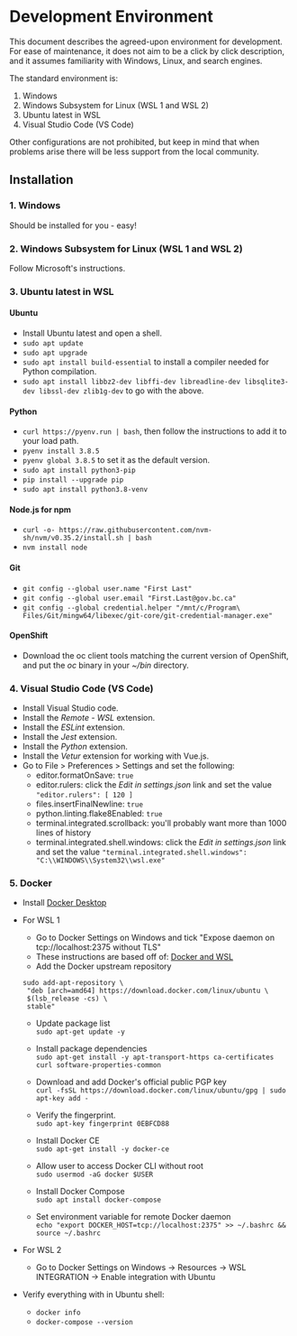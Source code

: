 # Development Environment

This document describes the agreed-upon environment for development. For ease of maintenance, it does not aim to be a
click by click description, and it assumes familiarity with Windows, Linux, and search engines.

The standard environment is:
1. Windows
2. Windows Subsystem for Linux (WSL 1 and WSL 2)
3. Ubuntu latest in WSL
4. Visual Studio Code (VS Code)

Other configurations are not prohibited, but keep in mind that when problems arise there will be less support from the
local community.

## Installation

### 1. Windows

Should be installed for you - easy!

### 2. Windows Subsystem for Linux (WSL 1 and WSL 2)

Follow Microsoft's instructions.

### 3. Ubuntu latest in WSL

#### Ubuntu

- Install Ubuntu latest and open a shell.
- `sudo apt update`
- `sudo apt upgrade`
- `sudo apt install build-essential` to install a compiler needed for Python compilation.
- `sudo apt install libbz2-dev libffi-dev libreadline-dev libsqlite3-dev libssl-dev zlib1g-dev` to go with the above.

#### Python

- `curl https://pyenv.run | bash`, then follow the instructions to add it to your load path.
- `pyenv install 3.8.5`
- `pyenv global 3.8.5` to set it as the default version.
- `sudo apt install python3-pip`
- `pip install --upgrade pip`
- `sudo apt install python3.8-venv`

#### Node.js for npm

- `curl -o- https://raw.githubusercontent.com/nvm-sh/nvm/v0.35.2/install.sh | bash`
- `nvm install node`

#### Git

- `git config --global user.name "First Last"`
- `git config --global user.email "First.Last@gov.bc.ca"`
- `git config --global credential.helper
"/mnt/c/Program\ Files/Git/mingw64/libexec/git-core/git-credential-manager.exe"`

#### OpenShift

- Download the oc client tools matching the current version of OpenShift, and put the *oc* binary in your *~/bin*
directory.

### 4. Visual Studio Code (VS Code)

- Install Visual Studio code.
- Install the *Remote - WSL* extension.
- Install the *ESLint* extension.
- Install the *Jest* extension.
- Install the *Python* extension.
- Install the *Vetur* extension for working with Vue.js.
- Go to File > Preferences > Settings and set the following:
  - editor.formatOnSave: `true`
  - editor.rulers: click the *Edit in settings.json* link and set the value `"editor.rulers": [ 120 ]`
  - files.insertFinalNewline: `true`
  - python.linting.flake8Enabled: `true`
  - terminal.integrated.scrollback: you'll probably want more than 1000 lines of history
  - terminal.integrated.shell.windows: click the *Edit in settings.json* link and set the value
    `"terminal.integrated.shell.windows": "C:\\WINDOWS\\System32\\wsl.exe"`
    
### 5. Docker 
  - Install [Docker Desktop](https://hub.docker.com/editions/community/docker-ce-desktop-windows)
  - For WSL 1
   
    - Go to Docker Settings on Windows and tick "Expose daemon on tcp://localhost:2375 without TLS" 
    - These instructions are based off of:
    [Docker and WSL](https://nickjanetakis.com/blog/setting-up-docker-for-windows-and-wsl-to-work-flawlessly)
    - Add the  Docker upstream repository
    ```
    sudo add-apt-repository \
     "deb [arch=amd64] https://download.docker.com/linux/ubuntu \
     $(lsb_release -cs) \
     stable"
     ```
    - Update package list  
        `sudo apt-get update -y`
    - Install package dependencies  
     `sudo apt-get install -y apt-transport-https ca-certificates curl software-properties-common`

    - Download and add Docker's official public PGP key  
    `curl -fsSL https://download.docker.com/linux/ubuntu/gpg | sudo apt-key add -`
    - Verify the fingerprint.  
    `sudo apt-key fingerprint 0EBFCD88`
    - Install Docker CE  
    `sudo apt-get install -y docker-ce`
    - Allow user to access Docker CLI without root  
    `sudo usermod -aG docker $USER`
    - Install Docker Compose  
    `sudo apt install docker-compose`
    - Set environment variable for remote Docker daemon  
    `echo "export DOCKER_HOST=tcp://localhost:2375" >> ~/.bashrc && source ~/.bashrc`

  - For WSL 2
    - Go to Docker Settings on Windows -> Resources -> WSL INTEGRATION -> Enable integration with Ubuntu
    
  - Verify everything with in Ubuntu shell:
    - `docker info`
    - `docker-compose --version`
